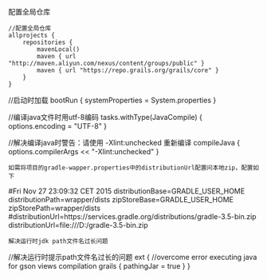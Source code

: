 配置全局仓库
```
//配置全局仓库
allprojects {
    repositories {
        mavenLocal()
        maven { url "http://maven.aliyun.com/nexus/content/groups/public" }
        maven { url "https://repo.grails.org/grails/core" }
    }
}
```


//启动时加载
bootRun {
    systemProperties = System.properties
}

//编译java文件时用utf-8编码
tasks.withType(JavaCompile) {
    options.encoding = "UTF-8"
}

//解决编译java时警告：请使用 -Xlint:unchecked 重新编译
compileJava {
    options.compilerArgs << "-Xlint:unchecked"
}
```
如需将项目的gradle-wapper.properties中的distributionUrl配置问本地zip，配置如下

```
#Fri Nov 27 23:09:32 CET 2015
distributionBase=GRADLE_USER_HOME
distributionPath=wrapper/dists
zipStoreBase=GRADLE_USER_HOME
zipStorePath=wrapper/dists
#distributionUrl=https\://services.gradle.org/distributions/gradle-3.5-bin.zip
distributionUrl=file:///D:/gradle-3.5-bin.zip
```
解决运行时jdk path文件名过长问题
```
//解决运行时提示path文件名过长的问题
ext {
    //overcome error executing java for gson views compilation
    grails {
        pathingJar = true
    }
}
```
